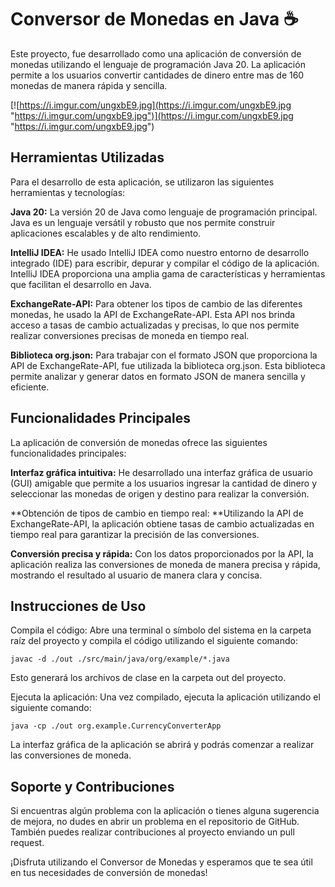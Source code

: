 # Conversor de Monedas en Java ☕
Este proyecto, fue desarrollado como una aplicación de conversión de monedas utilizando el lenguaje de programación Java 20. La aplicación permite a los usuarios convertir cantidades de dinero entre mas de 160 monedas de manera rápida y sencilla.

[![https://i.imgur.com/ungxbE9.jpg](https://i.imgur.com/ungxbE9.jpg "https://i.imgur.com/ungxbE9.jpg")](https://i.imgur.com/ungxbE9.jpg "https://i.imgur.com/ungxbE9.jpg")

## Herramientas Utilizadas
Para el desarrollo de esta aplicación, se utilizaron las siguientes herramientas y tecnologías:

**Java 20:** La versión 20 de Java como lenguaje de programación principal. Java es un lenguaje versátil y robusto que nos permite construir aplicaciones escalables y de alto rendimiento.

**IntelliJ IDEA:** He usado IntelliJ IDEA como nuestro entorno de desarrollo integrado (IDE) para escribir, depurar y compilar el código de la aplicación. IntelliJ IDEA proporciona una amplia gama de características y herramientas que facilitan el desarrollo en Java.

**ExchangeRate-API:** Para obtener los tipos de cambio de las diferentes monedas, he usado la API de ExchangeRate-API. Esta API nos brinda acceso a tasas de cambio actualizadas y precisas, lo que nos permite realizar conversiones precisas de moneda en tiempo real.

**Biblioteca org.json:** Para trabajar con el formato JSON que proporciona la API de ExchangeRate-API, fue utilizada la biblioteca org.json. Esta biblioteca permite analizar y generar datos en formato JSON de manera sencilla y eficiente.

## Funcionalidades Principales
La aplicación de conversión de monedas ofrece las siguientes funcionalidades principales:

**Interfaz gráfica intuitiva:** He desarrollado una interfaz gráfica de usuario (GUI) amigable que permite a los usuarios ingresar la cantidad de dinero y seleccionar las monedas de origen y destino para realizar la conversión.

**Obtención de tipos de cambio en tiempo real: **Utilizando la API de ExchangeRate-API, la aplicación obtiene tasas de cambio actualizadas en tiempo real para garantizar la precisión de las conversiones.

**Conversión precisa y rápida:** Con los datos proporcionados por la API, la aplicación realiza las conversiones de moneda de manera precisa y rápida, mostrando el resultado al usuario de manera clara y concisa.

## Instrucciones de Uso

Compila el código: Abre una terminal o símbolo del sistema en la carpeta raíz del proyecto y compila el código utilizando el siguiente comando:

    javac -d ./out ./src/main/java/org/example/*.java
Esto generará los archivos de clase en la carpeta out del proyecto.

Ejecuta la aplicación: Una vez compilado, ejecuta la aplicación utilizando el siguiente comando:


    java -cp ./out org.example.CurrencyConverterApp
La interfaz gráfica de la aplicación se abrirá y podrás comenzar a realizar las conversiones de moneda.

## Soporte y Contribuciones
Si encuentras algún problema con la aplicación o tienes alguna sugerencia de mejora, no dudes en abrir un problema en el repositorio de GitHub. También puedes realizar contribuciones al proyecto enviando un pull request.

¡Disfruta utilizando el Conversor de Monedas y esperamos que te sea útil en tus necesidades de conversión de monedas!

